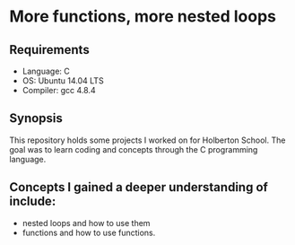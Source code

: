# More functions, more nested loops

## Requirements
* Language: C
* OS: Ubuntu 14.04 LTS
* Compiler: gcc 4.8.4

## Synopsis
This repository holds some projects I worked on for Holberton School. The goal was to learn coding and concepts through the C programming language.

## Concepts I gained a deeper understanding of include:
* nested loops and how to use them
* functions and how to use functions.
